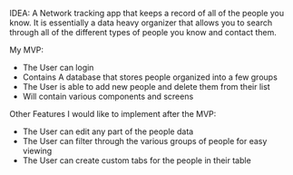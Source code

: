IDEA:
A Network tracking app that keeps a record of all of the people you know. It is essentially a data heavy organizer that allows you to search through all of the different types of people you know and contact them.

My MVP:
- The User can login
- Contains A database that stores people organized into a few groups
- The User is able to add new people and delete them from their list
- Will contain various components and screens

Other Features I would like to implement after the MVP:
- The User can edit any part of the people data
- The User can filter through the various groups of people for easy viewing
- The User can create custom tabs for the people in their table
